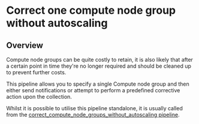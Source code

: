 # Correct one compute node group without autoscaling

## Overview

Compute node groups can be quite costly to retain, it is also likely that after a certain point in time they're no longer required and should be cleaned up to prevent further costs.

This pipeline allows you to specify a single Compute node group and then either send notifications or attempt to perform a predefined corrective action upon the collection.

Whilst it is possible to utilise this pipeline standalone, it is usually called from the [correct_compute_node_groups_without_autoscaling pipeline](https://hub.flowpipe.io/mods/turbot/gcp_thrifty/pipelines/gcp_thrifty.pipeline.correct_compute_node_groups_without_autoscaling).